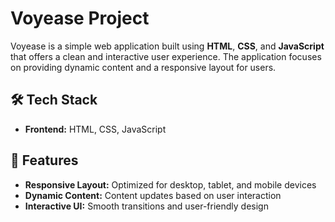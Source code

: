 # Voyease Project

Voyease is a simple web application built using **HTML**, **CSS**, and **JavaScript** that offers a clean and interactive user experience. The application focuses on providing dynamic content and a responsive layout for users.

## 🛠️ Tech Stack

- **Frontend:** HTML, CSS, JavaScript

## 🌟 Features

- **Responsive Layout:** Optimized for desktop, tablet, and mobile devices
- **Dynamic Content:** Content updates based on user interaction
- **Interactive UI:** Smooth transitions and user-friendly design

